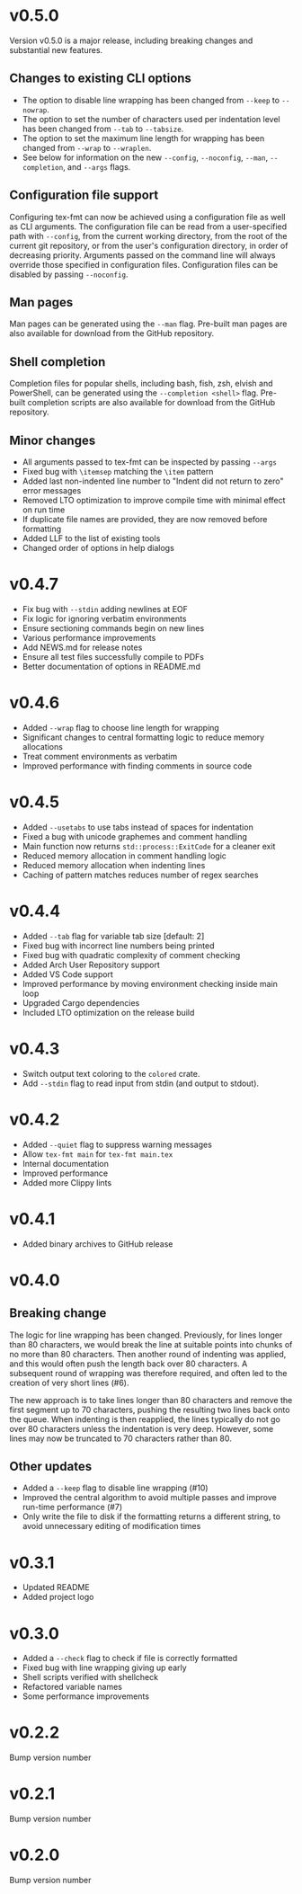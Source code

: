 # v0.5.0

Version v0.5.0 is a major release, including breaking changes and substantial new features.

## Changes to existing CLI options
- The option to disable line wrapping has been changed from `--keep` to `--nowrap`.
- The option to set the number of characters used per indentation level has been changed from `--tab` to `--tabsize`.
- The option to set the maximum line length for wrapping has been changed from `--wrap` to `--wraplen`.
- See below for information on the new `--config`, `--noconfig`, `--man`, `--completion`, and `--args` flags.

## Configuration file support
Configuring tex-fmt can now be achieved using a configuration file as well as CLI arguments. The configuration file can be read from a user-specified path with `--config`, from the current working directory, from the root of the current git repository, or from the user's configuration directory, in order of decreasing priority. Arguments passed on the command line will always override those specified in configuration files. Configuration files can be disabled by passing `--noconfig`.

## Man pages
Man pages can be generated using the `--man` flag. Pre-built man pages are also available for download from the GitHub repository.

## Shell completion
Completion files for popular shells, including bash, fish, zsh, elvish and PowerShell, can be generated using the `--completion <shell>` flag. Pre-built completion scripts are also available for download from the GitHub repository.

## Minor changes
- All arguments passed to tex-fmt can be inspected by passing `--args`
- Fixed bug with `\itemsep` matching the `\item` pattern
- Added last non-indented line number to "Indent did not return to zero" error messages
- Removed LTO optimization to improve compile time with minimal effect on run time
- If duplicate file names are provided, they are now removed before formatting
- Added LLF to the list of existing tools
- Changed order of options in help dialogs

# v0.4.7

- Fix bug with `--stdin` adding newlines at EOF
- Fix logic for ignoring verbatim environments
- Ensure sectioning commands begin on new lines
- Various performance improvements
- Add NEWS.md for release notes
- Ensure all test files successfully compile to PDFs
- Better documentation of options in README.md

# v0.4.6

- Added `--wrap` flag to choose line length for wrapping
- Significant changes to central formatting logic to reduce memory allocations
- Treat comment environments as verbatim
- Improved performance with finding comments in source code

# v0.4.5

- Added `--usetabs` to use tabs instead of spaces for indentation
- Fixed a bug with unicode graphemes and comment handling
- Main function now returns `std::process::ExitCode` for a cleaner exit
- Reduced memory allocation in comment handling logic
- Reduced memory allocation when indenting lines
- Caching of pattern matches reduces number of regex searches

# v0.4.4

- Added `--tab` flag for variable tab size [default: 2]
- Fixed bug with incorrect line numbers being printed
- Fixed bug with quadratic complexity of comment checking
- Added Arch User Repository support
- Added VS Code support
- Improved performance by moving environment checking inside main loop
- Upgraded Cargo dependencies
- Included LTO optimization on the release build

# v0.4.3

- Switch output text coloring to the `colored` crate.
- Add `--stdin` flag to read input from stdin (and output to stdout).

# v0.4.2

- Added `--quiet` flag to suppress warning messages
- Allow `tex-fmt main` for `tex-fmt main.tex`
- Internal documentation
- Improved performance
- Added more Clippy lints

# v0.4.1

- Added binary archives to GitHub release

# v0.4.0

## Breaking change
The logic for line wrapping has been changed. Previously, for lines longer than
80 characters, we would break the line at suitable points into chunks of no
more than 80 characters. Then another round of indenting was applied, and this
would often push the length back over 80 characters. A subsequent round of
wrapping was therefore required, and often led to the creation of very short
lines (#6).

The new approach is to take lines longer than 80 characters and remove the
first segment up to 70 characters, pushing the resulting two lines back onto
the queue. When indenting is then reapplied, the lines typically do not go over
80 characters unless the indentation is very deep. However, some lines may now
be truncated to 70 characters rather than 80.

## Other updates

- Added a `--keep` flag to disable line wrapping (#10)
- Improved the central algorithm to avoid multiple passes and improve run-time
  performance (#7)
- Only write the file to disk if the formatting returns a different string, to
  avoid unnecessary editing of modification times

# v0.3.1

- Updated README
- Added project logo

# v0.3.0

- Added a `--check` flag to check if file is correctly formatted
- Fixed bug with line wrapping giving up early
- Shell scripts verified with shellcheck
- Refactored variable names
- Some performance improvements

# v0.2.2

Bump version number

# v0.2.1

Bump version number

# v0.2.0

Bump version number

